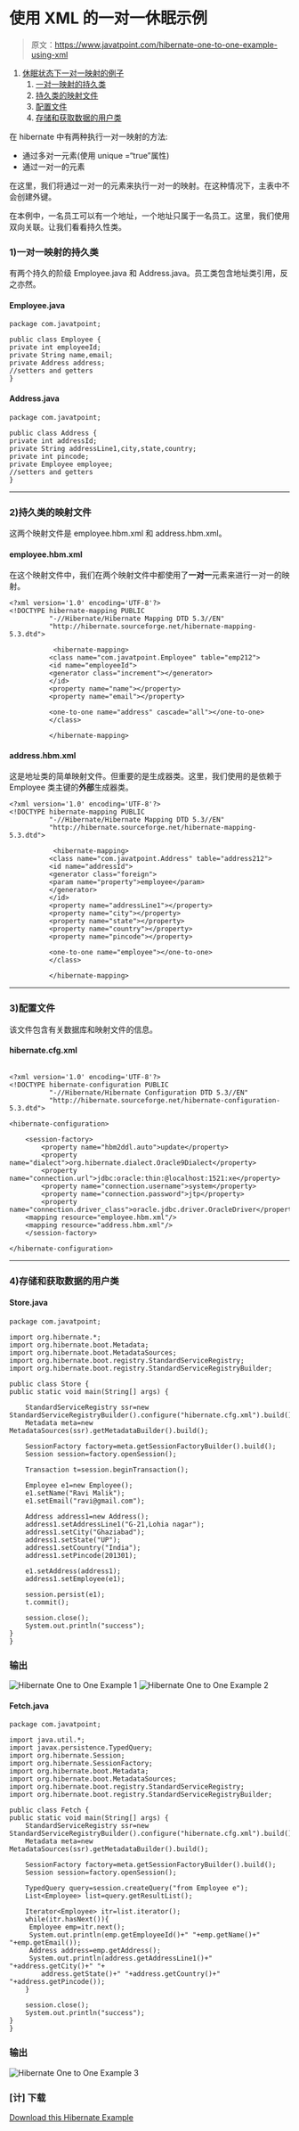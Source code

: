 # 使用 XML 的一对一休眠示例

> 原文：<https://www.javatpoint.com/hibernate-one-to-one-example-using-xml>

1.  [休眠状态下一对一映射的例子](#)
    1.  [一对一映射的持久类](#)
    2.  [持久类的映射文件](#)
    3.  [配置文件](#)
    4.  [存储和获取数据的用户类](#)

在 hibernate 中有两种执行一对一映射的方法:

*   通过多对一元素(使用 unique =“true”属性)
*   通过一对一的元素

在这里，我们将通过一对一的元素来执行一对一的映射。在这种情况下，主表中不会创建外键。

在本例中，一名员工可以有一个地址，一个地址只属于一名员工。这里，我们使用双向关联。让我们看看持久性类。

### 1)一对一映射的持久类

有两个持久的阶级 Employee.java 和 Address.java。员工类包含地址类引用，反之亦然。

#### Employee.java

```
package com.javatpoint;

public class Employee {
private int employeeId;
private String name,email;
private Address address;
//setters and getters
}

```

#### Address.java

```
package com.javatpoint;

public class Address {
private int addressId;
private String addressLine1,city,state,country;
private int pincode;
private Employee employee;
//setters and getters
}

```

* * *

### 2)持久类的映射文件

这两个映射文件是 employee.hbm.xml 和 address.hbm.xml。

#### employee.hbm.xml

在这个映射文件中，我们在两个映射文件中都使用了**一对一**元素来进行一对一的映射。

```
<?xml version='1.0' encoding='UTF-8'?>
<!DOCTYPE hibernate-mapping PUBLIC
          "-//Hibernate/Hibernate Mapping DTD 5.3//EN"
          "http://hibernate.sourceforge.net/hibernate-mapping-5.3.dtd">

           <hibernate-mapping>
          <class name="com.javatpoint.Employee" table="emp212">
          <id name="employeeId">
          <generator class="increment"></generator>
          </id>
          <property name="name"></property>
          <property name="email"></property>

          <one-to-one name="address" cascade="all"></one-to-one>
          </class>

          </hibernate-mapping>

```

#### address.hbm.xml

这是地址类的简单映射文件。但重要的是生成器类。这里，我们使用的是依赖于 Employee 类主键的**外部**生成器类。

```
<?xml version='1.0' encoding='UTF-8'?>
<!DOCTYPE hibernate-mapping PUBLIC
          "-//Hibernate/Hibernate Mapping DTD 5.3//EN"
          "http://hibernate.sourceforge.net/hibernate-mapping-5.3.dtd">

           <hibernate-mapping>
          <class name="com.javatpoint.Address" table="address212">
          <id name="addressId">
          <generator class="foreign">
          <param name="property">employee</param>
          </generator>
          </id>
          <property name="addressLine1"></property>
          <property name="city"></property>
          <property name="state"></property>
          <property name="country"></property>
          <property name="pincode"></property>

          <one-to-one name="employee"></one-to-one>
          </class>

          </hibernate-mapping>

```

* * *

### 3)配置文件

该文件包含有关数据库和映射文件的信息。

#### hibernate.cfg.xml

```

<?xml version='1.0' encoding='UTF-8'?>
<!DOCTYPE hibernate-configuration PUBLIC
          "-//Hibernate/Hibernate Configuration DTD 5.3//EN"
          "http://hibernate.sourceforge.net/hibernate-configuration-5.3.dtd">

<hibernate-configuration>

    <session-factory>
        <property name="hbm2ddl.auto">update</property>
        <property name="dialect">org.hibernate.dialect.Oracle9Dialect</property>
        <property name="connection.url">jdbc:oracle:thin:@localhost:1521:xe</property>
        <property name="connection.username">system</property>
        <property name="connection.password">jtp</property>
        <property name="connection.driver_class">oracle.jdbc.driver.OracleDriver</property>
    <mapping resource="employee.hbm.xml"/>
    <mapping resource="address.hbm.xml"/>
    </session-factory>

</hibernate-configuration>

```

* * *

### 4)存储和获取数据的用户类

#### Store.java

```
package com.javatpoint;  

import org.hibernate.*;
import org.hibernate.boot.Metadata;
import org.hibernate.boot.MetadataSources;
import org.hibernate.boot.registry.StandardServiceRegistry;
import org.hibernate.boot.registry.StandardServiceRegistryBuilder;  

public class Store {  
public static void main(String[] args) {  

	StandardServiceRegistry ssr=new StandardServiceRegistryBuilder().configure("hibernate.cfg.xml").build();
	Metadata meta=new MetadataSources(ssr).getMetadataBuilder().build();

	SessionFactory factory=meta.getSessionFactoryBuilder().build();
	Session session=factory.openSession();

    Transaction t=session.beginTransaction(); 

    Employee e1=new Employee();  
    e1.setName("Ravi Malik");  
    e1.setEmail("ravi@gmail.com");  

    Address address1=new Address();  
    address1.setAddressLine1("G-21,Lohia nagar");  
    address1.setCity("Ghaziabad");  
    address1.setState("UP");  
    address1.setCountry("India");  
    address1.setPincode(201301);  

    e1.setAddress(address1);  
    address1.setEmployee(e1);  

    session.persist(e1);  
    t.commit();  

    session.close();  
    System.out.println("success");  
}  
}  

```

### 输出

![Hibernate One to One Example 1](../img/a87ce794424465f9452c3849279a7f98.png) ![Hibernate One to One Example 2](../img/2bff3a653ecdcbd296ecfedf40570a71.png)

#### Fetch.java

```
package com.javatpoint;  

import java.util.*;
import javax.persistence.TypedQuery;
import org.hibernate.Session;  
import org.hibernate.SessionFactory;
import org.hibernate.boot.Metadata;
import org.hibernate.boot.MetadataSources;
import org.hibernate.boot.registry.StandardServiceRegistry;
import org.hibernate.boot.registry.StandardServiceRegistryBuilder; 

public class Fetch {  
public static void main(String[] args) {  
	StandardServiceRegistry ssr=new StandardServiceRegistryBuilder().configure("hibernate.cfg.xml").build();
	Metadata meta=new MetadataSources(ssr).getMetadataBuilder().build();

	SessionFactory factory=meta.getSessionFactoryBuilder().build();
	Session session=factory.openSession();

    TypedQuery query=session.createQuery("from Employee e");  
    List<Employee> list=query.getResultList();  

    Iterator<Employee> itr=list.iterator();  
    while(itr.hasNext()){  
     Employee emp=itr.next();  
     System.out.println(emp.getEmployeeId()+" "+emp.getName()+" "+emp.getEmail());  
     Address address=emp.getAddress();  
     System.out.println(address.getAddressLine1()+" "+address.getCity()+" "+  
        address.getState()+" "+address.getCountry()+" "+address.getPincode());  
    }  

    session.close();  
    System.out.println("success");  
}  
}  

```

### 输出

![Hibernate One to One Example 3](../img/dbddf3868f1175c8abefb26bdc7114f9.png)

### [计] 下载

[Download this Hibernate Example](src/hb/otomapping2.zip)